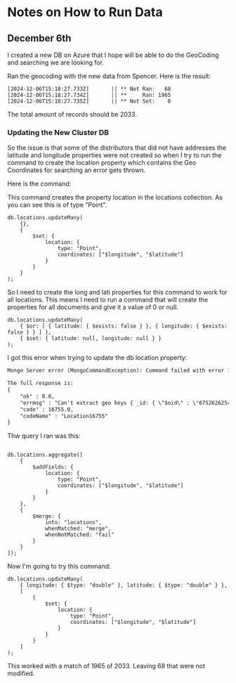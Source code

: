 # Notes on How to Run Data

## December 6th

I created a new DB on Azure that I hope will be able to do the GeoCoding and searching we are looking for.

Ran the geocoding with the new data from Spencer.  Here is the result:

```text
[2024-12-06T15:18:27.733Z]       || ** Not Ran:   68
[2024-12-06T15:18:27.734Z]       || **     Ran: 1965
[2024-12-06T15:18:27.735Z]       || ** Not Set:    0
```

The total amount of records should be 2033.

### Updating the New Cluster DB

So the issue is that some of the distributors that did not have addresses the latitude and longitude properties were not created so when I try to run the command to create the location property which contains the Geo Coordinates for searching an error gets thrown.

Here is the command:

This command creates the property location in the locations collection.  As you can see this is of type "Point".

```mongodb
db.locations.updateMany(
    {},
    {
        $set: {
            location: {
                type: "Point",
                coordinates: ["$longitude", "$latitude"]
            }
        }
    }
);
```

So I need to create the long and lati properties for this command to work for all locations.  This means I need to run a command that will create the properties for all documents and give it a value of 0 or null.

```mongodb
db.locations.updateMany(
    { $or: [ { latitude: { $exists: false } }, { longitude: { $exists: false } } ] },
    { $set: { latitude: null, longitude: null } }
);
```

I got this error when trying to update the db location property:

```txt
Mongo Server error (MongoCommandException): Command failed with error 16755 (Location16755): 'Can't extract geo keys { _id: { "$oid" : "675262625caca36f19a28def" } } Point must only contain numeric elements' on server fc-f5b885442566-000.global.mongocluster.cosmos.azure.com:10260. 

The full response is:
{
    "ok" : 0.0,
    "errmsg" : "Can't extract geo keys { _id: { \"$oid\" : \"675262625caca36f19a28def\" } } Point must only contain numeric elements",
    "code" : 16755.0,
    "codeName" : "Location16755"
}
```

Thw query I ran was this:

```mongodb

db.locations.aggregate([
    {
        $addFields: {
            location: {
                type: "Point",
                coordinates: ["$longitude", "$latitude"]
            }
        }
    },
    {
        $merge: {
            into: "locations",
            whenMatched: "merge",
            whenNotMatched: "fail"
        }
    }
]);

```

Now I'm going to try this command:

```mongodb
db.locations.updateMany(
    { longitude: { $type: "double" }, latitude: { $type: "double" } },
    [
        {
            $set: {
                location: {
                    type: "Point",
                    coordinates: ["$longitude", "$latitude"]
                }
            }
        }
    ]
);
```

This worked with a match of 1965 of 2033.  Leaving 68 that were not modified.
